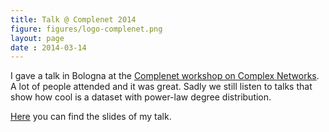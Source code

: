 ```yaml
---
title: Talk @ Complenet 2014
figure: figures/logo-complenet.png
layout: page
date : 2014-03-14
---
```


I gave a talk in Bologna at the 
[Complenet workshop on Complex Networks](http://2014.complenet.org/CompleNet_2014/Home.html).
A lot of people attended and it was great. 
Sadly we still listen to talks that show how cool is a
dataset with power-law degree distribution.

[Here](/files/talk-complenet-2014.pdf) you can find the slides of my talk.

